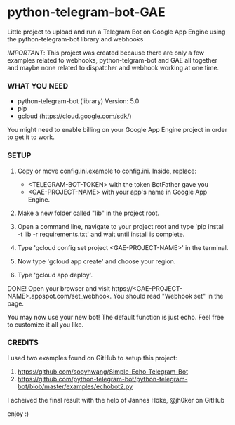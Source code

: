 # python-telegram-bot-GAE
Little project to upload and run a Telegram Bot on Google App Engine using the python-telegram-bot library and webhooks

*IMPORTANT*:
This project was created because there are only a few examples related to webhooks, python-telgram-bot and GAE all together and maybe none related to dispatcher and webhook working at one time.

### WHAT YOU NEED

- python-telegram-bot (library) Version: 5.0
- pip
- gcloud (https://cloud.google.com/sdk/)

You might need to enable billing on your Google App Engine project in order to get it to work.

### SETUP

1. Copy or move config.ini.example to config.ini. Inside, replace:
    - &lt;TELEGRAM-BOT-TOKEN&gt; with the token BotFather gave you
    - &lt;GAE-PROJECT-NAME&gt; with your app's name in Google App Engine.

2. Make a new folder called "lib" in the project root.

3. Open a command line, navigate to your project root and type 'pip install -t lib -r requirements.txt' and wait until install is complete.

4. Type 'gcloud config set project &lt;GAE-PROJECT-NAME&gt;' in the terminal.

5. Now type 'gcloud app create' and choose your region.

6. Type 'gcloud app deploy'.

DONE! Open your browser and visit https://&lt;GAE-PROJECT-NAME&gt;.appspot.com/set_webhook. You should read "Webhook set" in the page.

You may now use your new bot! The default function is just echo. Feel free to customize it all you like.

### CREDITS
I used two examples found on GitHub to setup this project:

 1. https://github.com/sooyhwang/Simple-Echo-Telegram-Bot
 2. https://github.com/python-telegram-bot/python-telegram-bot/blob/master/examples/echobot2.py

I acheived the final result with the help of Jannes Höke, @jh0ker on GitHub


enjoy :)
